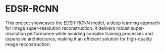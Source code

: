 # EDSR-RCNN
This project showcases the EDSR-RCNN model, a deep learning approach for image super-resolution reconstruction. It delivers robust super-resolution performance while avoiding complex training processes and expensive architectures, making it an efficient solution for high-quality image reconstruction.
